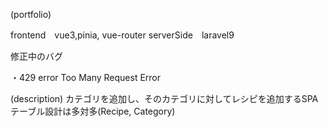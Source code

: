 (portfolio)

frontend　vue3,pinia, vue-router
serverSide　laravel9

修正中のバグ

・429 error Too Many Request Error

(description)
カテゴリを追加し、そのカテゴリに対してレシピを追加するSPA
テーブル設計は多対多(Recipe, Category)



